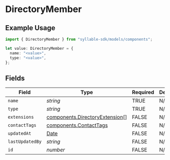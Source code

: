 # DirectoryMember

## Example Usage

```typescript
import { DirectoryMember } from "syllable-sdk/models/components";

let value: DirectoryMember = {
  name: "<value>",
  type: "<value>",
};
```

## Fields

| Field                                                                                         | Type                                                                                          | Required                                                                                      | Description                                                                                   |
| --------------------------------------------------------------------------------------------- | --------------------------------------------------------------------------------------------- | --------------------------------------------------------------------------------------------- | --------------------------------------------------------------------------------------------- |
| `name`                                                                                        | *string*                                                                                      | TRUE                                                                            | N/A                                                                                           |
| `type`                                                                                        | *string*                                                                                      | TRUE                                                                            | N/A                                                                                           |
| `extensions`                                                                                  | [components.DirectoryExtension](../../models/components/directoryextension.md)[]              | FALSE                                                                            | N/A                                                                                           |
| `contactTags`                                                                                 | [components.ContactTags](../../models/components/contacttags.md)                              | FALSE                                                                            | N/A                                                                                           |
| `updatedAt`                                                                                   | [Date](https://developer.mozilla.org/en-US/docs/Web/JavaScript/Reference/Global_Objects/Date) | FALSE                                                                            | N/A                                                                                           |
| `lastUpdatedBy`                                                                               | *string*                                                                                      | FALSE                                                                            | N/A                                                                                           |
| `id`                                                                                          | *number*                                                                                      | FALSE                                                                            | N/A                                                                                           |